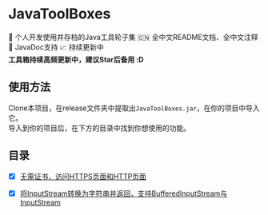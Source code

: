 # JavaToolBoxes
:art: 个人开发使用并存档的Java工具轮子集 :cn: 全中文README文档、全中文注释 :page_facing_up: JavaDoc支持 :chart_with_upwards_trend: 持续更新中  
**工具箱持续高频更新中，建议Star后备用 :D**

## 使用方法

Clone本项目，在release文件夹中提取出`JavaToolBoxes.jar`，在你的项目中导入它。  
导入到你的项目后，在下方的目录中找到你想使用的功能。  

## 目录

- [x] [无需证书，访问HTTPS页面和HTTP页面](/readme/PostHttpOrHttps.md)

- [x] [将InputStream转换为字符串并返回，支持BufferedInputStream与InputStream](/readme/InputStreamToString.md)
